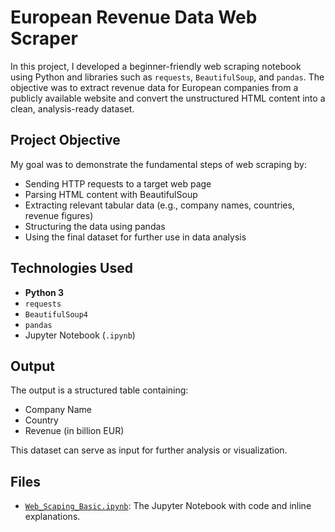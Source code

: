 # European Revenue Data Web Scraper

In this project, I developed a beginner-friendly web scraping notebook using Python and libraries such as `requests`, `BeautifulSoup`, and `pandas`. The objective was to extract revenue data for European companies from a publicly available website and convert the unstructured HTML content into a clean, analysis-ready dataset.

## Project Objective

My goal was to demonstrate the fundamental steps of web scraping by:

- Sending HTTP requests to a target web page
- Parsing HTML content with BeautifulSoup
- Extracting relevant tabular data (e.g., company names, countries, revenue figures)
- Structuring the data using pandas
- Using the final dataset for further use in data analysis


## Technologies Used

- **Python 3**
- `requests`
- `BeautifulSoup4`
- `pandas`
- Jupyter Notebook (`.ipynb`)


## Output

The output is a structured table containing:

- Company Name  
- Country  
- Revenue (in billion EUR)

This dataset can serve as input for further analysis or visualization.


## Files

- [`Web_Scaping_Basic.ipynb`](Web_Scaping_Basic.ipynb): The Jupyter Notebook with code and inline explanations.
